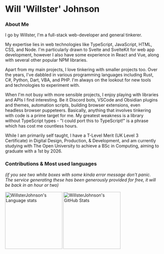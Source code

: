# Will 'Willster' Johnson

### About Me

I go by Willster, I'm a full-stack web-developer and general tinkerer.

My expertise lies in web technologies like TypeScript, JavaScript, HTML, CSS, and Node. I'm particularly drawn to Svelte and SvelteKit for web app development, however I also have some experience in React and Vue, along with several other popular NPM libraries.

Apart from my main projects, I love tinkering with smaller projects too. Over the years, I've dabbled in various programming languages including Rust, C#, Python, Dart, VBA, and PHP. I'm always on the lookout for new tools and technologies to experiment with.

When I'm not busy with more sensible projects, I enjoy playing with libraries and APIs I find interesting. Be it Discord bots, VSCode and Obsidian plugins and themes, automation scripts, building browser extensions, even headless browser puppeteers. Basically, anything that involves tinkering with code is a prime target for me. My greatest weakness is a library without TypeScript types - "I could port this to TypeScript!" is a phrase which has cost me countless hours.

While I am primarily self taught, I have a T-Level Merit (UK Level 3 Certificate) in Digital Design, Production, & Development, and am currently studying with The Open University to achieve a BSc in Computing, aiming to graduate with a 1st by 2026.

### Contributions & Most used languages

*(if you see two white boxes with some kinda error message don't panic. The service generating these has been generously provided for free, it will be back in an hour or two)*

<img
	height="186.5"
	alt="WillsterJohnson's Language stats"
	src="https://github-readme-stats.vercel.app/api/top-langs/?username=WillsterJohnson&layout=compact&title_color=d92680&text_color=ff66b3&icon_color=d92680&border_color=d92680&bg_color=0f0008"
/>
<img
	height="186.5"
	alt="WillsterJohnson's GitHub Stats"
	src="https://github-readme-stats.vercel.app/api?username=WillsterJohnson&count_private=true&show_icons=true&title_color=d92680&text_color=ff66b3&icon_color=d92680&border_color=d92680&bg_color=0f0008"
/>
